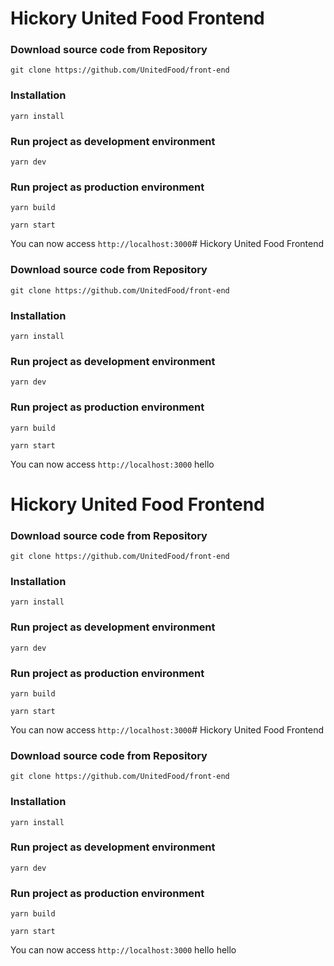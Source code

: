 # Hickory United Food Frontend

### Download source code from Repository
```
git clone https://github.com/UnitedFood/front-end
```

### Installation

```
yarn install
```

### Run project as development environment

```
yarn dev
```

### Run project as production environment
```
yarn build
```

```
yarn start
```

You can now access `http://localhost:3000`# Hickory United Food Frontend

### Download source code from Repository
```
git clone https://github.com/UnitedFood/front-end
```

### Installation

```
yarn install
```

### Run project as development environment

```
yarn dev
```

### Run project as production environment
```
yarn build
```

```
yarn start
```

You can now access `http://localhost:3000` hello
# Hickory United Food Frontend

### Download source code from Repository
```
git clone https://github.com/UnitedFood/front-end
```

### Installation

```
yarn install
```

### Run project as development environment

```
yarn dev
```

### Run project as production environment
```
yarn build
```

```
yarn start
```

You can now access `http://localhost:3000`# Hickory United Food Frontend

### Download source code from Repository
```
git clone https://github.com/UnitedFood/front-end
```

### Installation

```
yarn install
```

### Run project as development environment

```
yarn dev
```

### Run project as production environment
```
yarn build
```

```
yarn start
```

You can now access `http://localhost:3000` hello hello
